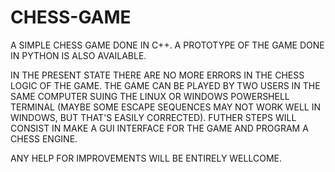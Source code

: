 # CHESS-GAME
A SIMPLE CHESS GAME DONE IN C++.  A PROTOTYPE OF THE GAME DONE IN PYTHON IS ALSO AVAILABLE.

IN THE PRESENT STATE THERE ARE NO MORE ERRORS IN THE CHESS LOGIC OF THE GAME. THE GAME CAN BE PLAYED  BY TWO USERS IN THE SAME COMPUTER SUING THE LINUX OR WINDOWS POWERSHELL TERMINAL (MAYBE SOME ESCAPE SEQUENCES MAY NOT WORK WELL IN WINDOWS, BUT THAT'S EASILY CORRECTED). FUTHER STEPS WILL CONSIST IN MAKE A GUI INTERFACE FOR THE GAME AND PROGRAM A CHESS ENGINE. 


ANY HELP FOR IMPROVEMENTS WILL BE ENTIRELY WELLCOME.

